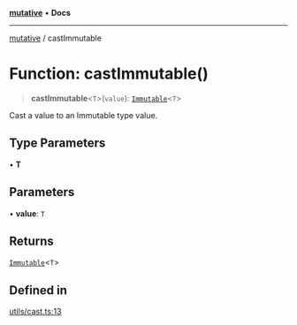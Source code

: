 [**mutative**](../README.md) • **Docs**

***

[mutative](../README.md) / castImmutable

# Function: castImmutable()

> **castImmutable**\<`T`\>(`value`): [`Immutable`](../type-aliases/Immutable.md)\<`T`\>

Cast a value to an Immutable type value.

## Type Parameters

• **T**

## Parameters

• **value**: `T`

## Returns

[`Immutable`](../type-aliases/Immutable.md)\<`T`\>

## Defined in

[utils/cast.ts:13](https://github.com/unadlib/mutative/blob/4e5a64df3bd670123a9179420fc5820dbbf11915/src/utils/cast.ts#L13)
